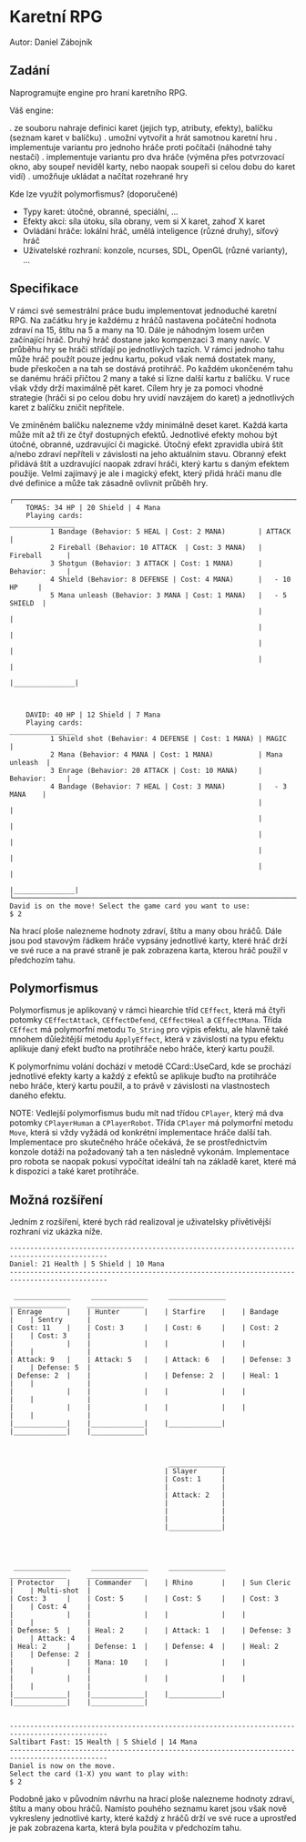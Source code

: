 # Karetní RPG
Autor: Daniel Zábojník

## Zadání

Naprogramujte engine pro hraní karetního RPG.

Váš engine:

. ze souboru nahraje definici karet (jejich typ, atributy, efekty), balíčku (seznam karet v balíčku)
. umožní vytvořit a hrát samotnou karetní hru
. implementuje variantu pro jednoho hráče proti počítači (náhodné tahy nestačí)
. implementuje variantu pro dva hráče (výměna přes potvrzovací okno, aby soupeř neviděl karty, nebo naopak soupeři si celou dobu do karet vidí)
. umožňuje ukládat a načítat rozehrané hry

Kde lze využít polymorfismus? (doporučené)

- Typy karet: útočné, obranné, speciální, ...
- Efekty akcí: síla útoku, síla obrany, vem si X karet, zahoď X karet
- Ovládání hráče: lokální hráč, umělá inteligence (různé druhy), síťový hráč
- Uživatelské rozhraní: konzole, ncurses, SDL, OpenGL (různé varianty), ...

## Specifikace

V rámci své semestrální práce budu implementovat jednoduché karetní RPG. Na začátku hry je každému z hráčů nastavena počáteční hodnota zdraví na 15, štítu na 5 a many na 10. Dále je náhodným losem určen začínající hráč. Druhý hráč dostane jako kompenzaci 3 many navíc. V průběhu hry se hráči střídají po jednotlivých tazích. V rámci jednoho tahu může hráč použít pouze jednu kartu, pokud však nemá dostatek many, bude přeskočen a na tah se dostává protihráč. Po každém ukončeném tahu se danému hráči přičtou 2 many a také si lízne další kartu z balíčku. V ruce však vždy drží maximálně pět karet. Cílem hry je za pomoci vhodné strategie (hráči si po celou dobu hry uvidí navzájem do karet) a jednotlivých karet z balíčku zničit nepřítele.

Ve zmíněném balíčku nalezneme vždy minimálně deset karet. Každá karta může mít až tři ze čtyř dostupných efektů. Jednotlivé efekty mohou být útočné, obranné, uzdravující či magické. Útočný efekt zpravidla ubírá štít a/nebo zdraví nepříteli v závislosti na jeho aktuálním stavu. Obranný efekt přidává štít a uzdravující naopak zdraví hráči, který kartu s daným efektem použije. Velmi zajímavý je ale i magický efekt, který přidá hráči manu dle dvé definice a může tak zásadně ovlivnit průběh hry.

```
┌────────────────────────────────────────────────────────────────────────────────┐
    TOMAS: 34 HP | 20 Shield | 4 Mana
    Playing cards:                                            ________________
          1 Bandage (Behavior: 5 HEAL | Cost: 2 MANA)        | ATTACK        |
          2 Fireball (Behavior: 10 ATTACK  | Cost: 3 MANA)   | Fireball      |
          3 Shotgun (Behavior: 3 ATTACK | Cost: 1 MANA)      | Behavior:     |
          4 Shield (Behavior: 8 DEFENSE | Cost: 4 MANA)      |   - 10 HP     |
          5 Mana unleash (Behavior: 3 MANA | Cost: 1 MANA)   |   - 5 SHIELD  |
                                                             |               |
                                                             |               |
                                                             |               |
                                                             |               |
                                                             |_______________|



    DAVID: 40 HP | 12 Shield | 7 Mana
    Playing cards:                                            ________________
          1 Shield shot (Behavior: 4 DEFENSE | Cost: 1 MANA) | MAGIC         |
          2 Mana (Behavior: 4 MANA | Cost: 1 MANA)           | Mana unleash  |
          3 Enrage (Behavior: 20 ATTACK | Cost: 10 MANA)     | Behavior:     |
          4 Bandage (Behavior: 7 HEAL | Cost: 3 MANA)        |   - 3 MANA    |
                                                             |               |
                                                             |               |
                                                             |               |
                                                             |               |
                                                             |               |
                                                             |_______________|
└────────────────────────────────────────────────────────────────────────────────┘
David is on the move! Select the game card you want to use:
$ 2
```
Na hrací ploše nalezneme hodnoty zdraví, štítu a many obou hráčů. Dále jsou pod stavovým řádkem hráče vypsány jednotlivé karty, které hráč drží ve své ruce a na pravé straně je pak zobrazena karta, kterou hráč použil v předchozím tahu.

## Polymorfismus

Polymorfismus je aplikovaný v rámci hiearchie tříd `CEffect`, která má čtyři potomky `CEffectAttack`, `CEffectDefend`, `CEffectHeal` a `CEffectMana`. Třída `CEffect` má polymorfní metodu `To_String` pro výpis efektu, ale hlavně také mnohem důležitější metodu `ApplyEffect`, která v závislosti na typu efektu aplikuje daný efekt buďto na protihráče nebo hráče, který kartu použil.

K polymorfnímu volání dochází v metodě CCard::UseCard, kde se prochází jednotlivé efekty karty a každý z efektů se aplikuje buďto na protihráče nebo hráče, který kartu použil, a to právě v závislosti na vlastnostech daného efektu.

NOTE: Vedlejší polymorfismus budu mít nad třídou `CPlayer`, který má dva potomky `CPlayerHuman` a `CPlayerRobot`. Třída `CPlayer` má polymorfní metodu `Move`, která si vždy vyžádá od konkrétní implementace hráče další tah. Implementace pro skutečného hráče očekává, že se prostřednictvím konzole dotáži na požadovaný tah a ten následně vykonám. Implementace pro robota se naopak pokusí vypočítat ideální tah na základě karet, které má k dispozici a také karet protihráče.

## Možná rozšíření
Jedním z rozšíření, které bych rád realizoval je uživatelsky přívětivější rozhraní viz ukázka níže.

```
----------------------------------------------------------------------------------------------
Daniel: 21 Health | 5 Shield | 10 Mana
----------------------------------------------------------------------------------------------

 ______________     ______________     ______________     ______________     ______________
| Enrage      |    | Hunter      |    | Starfire    |    | Bandage     |    | Sentry      |
| Cost: 11    |    | Cost: 3     |    | Cost: 6     |    | Cost: 2     |    | Cost: 3     |
|             |    |             |    |             |    |             |    |             |
| Attack: 9   |    | Attack: 5   |    | Attack: 6   |    | Defense: 3  |    | Defense: 5  |
| Defense: 2  |    |             |    | Defense: 2  |    | Heal: 1     |    |             |
|             |    |             |    |             |    |             |    |             |
|             |    |             |    |             |    |             |    |             |
|_____________|    |_____________|    |_____________|    |_____________|    |_____________|



                                       ______________
                                      | Slayer      |
                                      | Cost: 1     |
                                      |             |
                                      | Attack: 2   |
                                      |             |
                                      |             |
                                      |             |
                                      |_____________|




 ______________     ______________     ______________     ______________     ______________
| Protector   |    | Commander   |    | Rhino       |    | Sun Cleric  |    | Multi-shot  |
| Cost: 3     |    | Cost: 5     |    | Cost: 5     |    | Cost: 3     |    | Cost: 4     |
|             |    |             |    |             |    |             |    |             |
| Defense: 5  |    | Heal: 2     |    | Attack: 1   |    | Defense: 3  |    | Attack: 4   |
| Heal: 2     |    | Defense: 1  |    | Defense: 4  |    | Heal: 2     |    | Defense: 2  |
|             |    | Mana: 10    |    |             |    |             |    |             |
|             |    |             |    |             |    |             |    |             |
|_____________|    |_____________|    |_____________|    |_____________|    |_____________|


----------------------------------------------------------------------------------------------
Saltibart Fast: 15 Health | 5 Shield | 14 Mana
----------------------------------------------------------------------------------------------
Daniel is now on the move.
Select the card (1-X) you want to play with:
$ 2
```
Podobně jako v původním návrhu na hrací ploše nalezneme hodnoty zdraví, štítu a many obou hráčů. Namísto pouhého seznamu karet jsou však nově vykresleny jednotlivé karty, které každý z hráčů drží ve své ruce a uprostřed je pak zobrazena karta, která byla použita v předchozím tahu.
